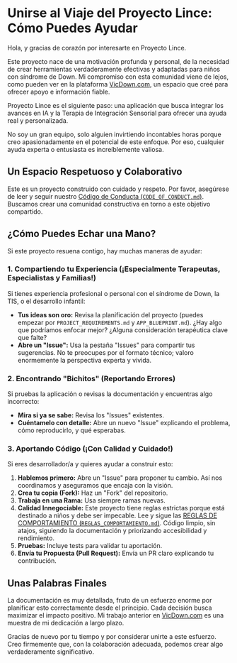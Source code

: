 # Unirse al Viaje del Proyecto Lince: Cómo Puedes Ayudar

Hola, y gracias de corazón por interesarte en Proyecto Lince.

Este proyecto nace de una motivación profunda y personal, de la necesidad de crear herramientas verdaderamente efectivas y adaptadas para niños con síndrome de Down. Mi compromiso con esta comunidad viene de lejos, como pueden ver en la plataforma [VicDown.com](https://vicdown.com/), un espacio que creé para ofrecer apoyo e información fiable.

Proyecto Lince es el siguiente paso: una aplicación que busca integrar los avances en IA y la Terapia de Integración Sensorial para ofrecer una ayuda real y personalizada.

No soy un gran equipo, solo alguien invirtiendo incontables horas porque creo apasionadamente en el potencial de este enfoque. Por eso, cualquier ayuda experta o entusiasta es increíblemente valiosa.

## Un Espacio Respetuoso y Colaborativo

Este es un proyecto construido con cuidado y respeto. Por favor, asegúrese de leer y seguir nuestro [Código de Conducta (`CODE_OF_CONDUCT.md`)](CODE_OF_CONDUCT.md). Buscamos crear una comunidad constructiva en torno a este objetivo compartido.

## ¿Cómo Puedes Echar una Mano?

Si este proyecto resuena contigo, hay muchas maneras de ayudar:

### 1. Compartiendo tu Experiencia (¡Especialmente Terapeutas, Especialistas y Familias!)

Si tienes experiencia profesional o personal con el síndrome de Down, la TIS, o el desarrollo infantil:
* **Tus ideas son oro:** Revisa la planificación del proyecto (puedes empezar por `PROJECT_REQUIREMENTS.md` y `APP_BLUEPRINT.md`). ¿Hay algo que podríamos enfocar mejor? ¿Alguna consideración terapéutica clave que falte?
* **Abre un "Issue":** Usa la pestaña "Issues" para compartir tus sugerencias. No te preocupes por el formato técnico; valoro enormemente la perspectiva experta y vivida.

### 2. Encontrando "Bichitos" (Reportando Errores)

Si pruebas la aplicación o revisas la documentación y encuentras algo incorrecto:
* **Mira si ya se sabe:** Revisa los "Issues" existentes.
* **Cuéntamelo con detalle:** Abre un nuevo "Issue" explicando el problema, cómo reproducirlo, y qué esperabas.

### 3. Aportando Código (¡Con Calidad y Cuidado!)

Si eres desarrollador/a y quieres ayudar a construir esto:
1.  **Hablemos primero:** Abre un "Issue" para proponer tu cambio. Así nos coordinamos y aseguramos que encaja con la visión.
2.  **Crea tu copia (Fork):** Haz un "Fork" del repositorio.
3.  **Trabaja en una Rama:** Usa siempre ramas nuevas.
4.  **Calidad Innegociable:** Este proyecto tiene reglas estrictas porque está destinado a niños y debe ser impecable. Lee y sigue las [REGLAS DE COMPORTAMIENTO (`REGLAS_COMPORTAMIENTO.md`)](REGLAS_COMPORTAMIENTO.md). Código limpio, sin atajos, siguiendo la documentación y priorizando accesibilidad y rendimiento.
5.  **Pruebas:** Incluye tests para validar tu aportación.
6.  **Envía tu Propuesta (Pull Request):** Envía un PR claro explicando tu contribución.

## Unas Palabras Finales

La documentación es muy detallada, fruto de un esfuerzo enorme por planificar esto correctamente desde el principio. Cada decisión busca maximizar el impacto positivo. Mi trabajo anterior en [VicDown.com](https://vicdown.com/) es una muestra de mi dedicación a largo plazo.

Gracias de nuevo por tu tiempo y por considerar unirte a este esfuerzo. Creo firmemente que, con la colaboración adecuada, podemos crear algo verdaderamente significativo.
